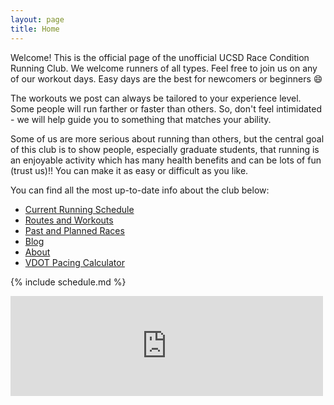 ```yaml
---
layout: page
title: Home
---
```



Welcome! This is the official page of the unofficial UCSD Race Condition Running
Club. We welcome runners of all types. Feel free to join us on any of our
workout days. Easy days are the best for newcomers or beginners 😄

The workouts we post can always be tailored to your experience level. Some
people will run farther or faster than others. So, don't feel intimidated - we
will help guide you to something that matches your ability.

Some of us are more serious about running than others, but the central goal of
this club is to show people, especially graduate students, that running is an
enjoyable activity which has many health benefits and can be lots of fun
(trust us)!! You can make it as easy or difficult as you like.

You can find all the most up-to-date info about the club below:

- [Current Running Schedule](/schedule/)
- [Routes and Workouts](/routes/)
- [Past and Planned Races](/events/)
- [Blog](/blog/)
- [About](/about/)
- [VDOT Pacing Calculator](https://vdot.blanco.io)


{% include schedule.md %}


<iframe allowtransparency frameborder='0' height='160' scrolling='no' src='https://www.strava.com/clubs/1066878/latest-rides/d19c8eb5ec7c26210938c87183dbacbc7534711e?show_rides=false' width='500'></iframe>
